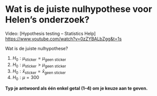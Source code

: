 # Wat is de juiste nulhypothese voor Helen’s onderzoek?

Video: [Hypothesis testing – Statistics Help] https://www.youtube.com/watch?v=0zZYBALbZgg&t=1s

Wat is de juiste nulhypothese?

1. $H_0: \mu_{\text{sticker}} = \mu_{\text{geen sticker}}$  
2. $H_0: \mu_{\text{sticker}} > \mu_{\text{geen sticker}}$  
3. $H_0: \bar{x}_{\text{sticker}} = \bar{x}_{\text{geen sticker}}$  
4. $H_0: \mu = 300$

**Typ je antwoord als één enkel getal (1–4) om je keuze aan te geven.**
